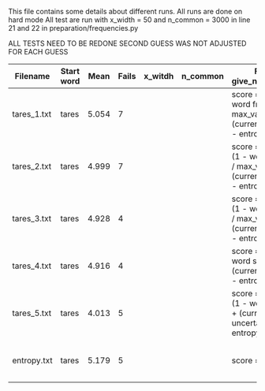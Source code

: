 This file contains some details about different runs.
All runs are done on hard mode
All test are run with x_width = 50 and n_common = 3000 in line 21 and 22 in preparation/frequencies.py

ALL TESTS NEED TO BE REDONE
SECOND GUESS WAS NOT ADJUSTED FOR EACH GUESS


| Filename    | Start word | Mean  | Fails | x_witdh | n_common | Formula give_n_suggestions                                                              | Notes                             |
|-------------|------------|-------|-------|---------|----------|-----------------------------------------------------------------------------------------|-----------------------------------|
| tares_1.txt | tares      | 5.054 | 7     |         |          | score = turn * (1 - word frequency / max_value) + (current uncertainty - entropy)       |                                   |
| tares_2.txt | tares      | 4.999 | 7     |         |          | score = 1/2 * turn * (1 - word frequency / max_value) + (current uncertainty - entropy) |                                   |
| tares_3.txt | tares      | 4.928 | 4     |         |          | score = 1/4 * turn * (1 - word frequency / max_value) + (current uncertainty - entropy) |                                   |
| tares_4.txt | tares      | 4.916 | 4     |         |          | score = turn * (1 - word sigmoid) + (current uncertainty - entropy)                     |                                   |
| tares_5.txt | tares      | 4.013 | 5     |         |          | score = 1/2 * turn * (1 - word sigmoid) + (current uncertainty - entropy)               |                                   |                                   |
| entropy.txt | tares      | 5.179 | 5     |         |          | score = entropy                                                                         | in score_sorted -> reverse = True |